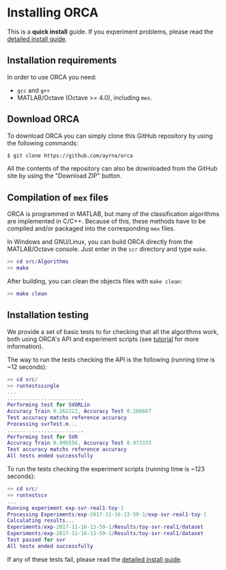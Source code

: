 # Installing ORCA

This is a **quick install** guide. If you experiment problems, please read the [detailed install guide](orca-install.md).

## Installation requirements

In order to use ORCA you need:

* `gcc` and `g++`
* MATLAB/Octave (Octave >= 4.0), including `mex`.

## Download ORCA

To download ORCA you can simply clone this GitHub repository by using the following commands:
```bash
$ git clone https://github.com/ayrna/orca
```
All the contents of the repository can also be downloaded from the GitHub site by using the "Download ZIP" button.


## Compilation of `mex` files

ORCA is programmed in MATLAB, but many of the classification algorithms are implemented in C/C++. Because of this, these methods have to be compiled and/or packaged into the corresponding `mex` files.

In Windows and GNU/Linux, you can build ORCA directly from the MATLAB/Octave console. Just enter in the `scr` directory and type `make`.
```MATLAB
>> cd src/Algorithms
>> make
```
After building, you can clean the objects files with `make clean`:
```MATLAB
>> make clean
```

## Installation testing

We provide a set of basic tests to for checking that all the algorithms work, both using ORCA's API and experiment scripts (see [tutorial](orca-tutorial.md) for more information).

The way to run the tests checking the API is the following (running time is ~12 seconds):

```MATLAB
>> cd src/
>> runtestssingle
...
.........................
Performing test for SVORLin
Accuracy Train 0.262222, Accuracy Test 0.266667
Test accuracy matchs reference accuracy
Processing svrTest.m...
.........................
Performing test for SVR
Accuracy Train 0.995556, Accuracy Test 0.973333
Test accuracy matchs reference accuracy
All tests ended successfully
```

To run the tests checking the experiment scripts (running time is ~123 seconds):

```MATLAB
>> cd src/
>> runtestscv
...
Running experiment exp-svr-real1-toy-1
Processing Experiments/exp-2017-11-16-13-59-1/exp-svr-real1-toy-1
Calculating results...
Experiments/exp-2017-11-16-13-59-1/Results/toy-svr-real1/dataset
Experiments/exp-2017-11-16-13-59-1/Results/toy-svr-real1/dataset
Test passed for svr
All tests ended successfully
```

If any of these tests fail, please read the [detailed install guide](orca-install.md).
